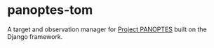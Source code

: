 # panoptes-tom

A target and observation manager for [Project PANOPTES](https://github.com/panoptes) built on the Django framework.
